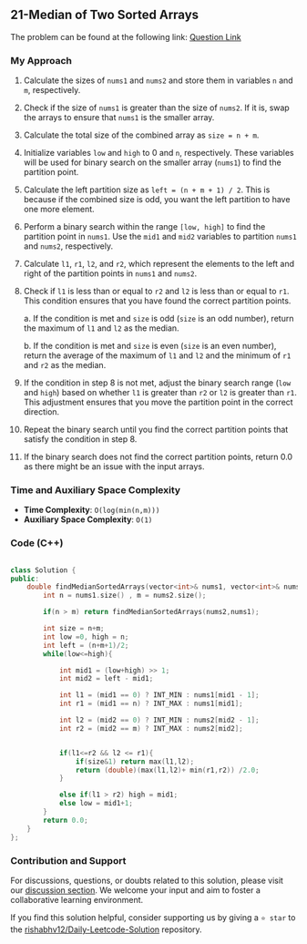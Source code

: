 ## 21-Median of Two Sorted Arrays

The problem can be found at the following link: [Question Link](https://leetcode.com/problems/minimum-operations-to-reduce-x-to-zero/description)


### My Approach


1. Calculate the sizes of `nums1` and `nums2` and store them in variables `n` and `m`, respectively.

2. Check if the size of `nums1` is greater than the size of `nums2`. If it is, swap the arrays to ensure that `nums1` is the smaller array.

3. Calculate the total size of the combined array as `size = n + m`.

4. Initialize variables `low` and `high` to 0 and `n`, respectively. These variables will be used for binary search on the smaller array (`nums1`) to find the partition point.

5. Calculate the left partition size as `left = (n + m + 1) / 2`. This is because if the combined size is odd, you want the left partition to have one more element.

6. Perform a binary search within the range `[low, high]` to find the partition point in `nums1`. Use the `mid1` and `mid2` variables to partition `nums1` and `nums2`, respectively.

7. Calculate `l1`, `r1`, `l2`, and `r2`, which represent the elements to the left and right of the partition points in `nums1` and `nums2`.

8. Check if `l1` is less than or equal to `r2` and `l2` is less than or equal to `r1`. This condition ensures that you have found the correct partition points.

   a. If the condition is met and `size` is odd (`size` is an odd number), return the maximum of `l1` and `l2` as the median.
   
   b. If the condition is met and `size` is even (`size` is an even number), return the average of the maximum of `l1` and `l2` and the minimum of `r1` and `r2` as the median.

9. If the condition in step 8 is not met, adjust the binary search range (`low` and `high`) based on whether `l1` is greater than `r2` or `l2` is greater than `r1`. This adjustment ensures that you move the partition point in the correct direction.

10. Repeat the binary search until you find the correct partition points that satisfy the condition in step 8.

11. If the binary search does not find the correct partition points, return 0.0 as there might be an issue with the input arrays.



### Time and Auxiliary Space Complexity

- **Time Complexity**: `O(log(min(n,m)))` 
- **Auxiliary Space Complexity**: `O(1)`


### Code (C++)

```cpp

class Solution {
public:
    double findMedianSortedArrays(vector<int>& nums1, vector<int>& nums2) {
        int n = nums1.size() , m = nums2.size();

        if(n > m) return findMedianSortedArrays(nums2,nums1);

        int size = n+m;
        int low =0, high = n;
        int left = (n+m+1)/2;
        while(low<=high){

            int mid1 = (low+high) >> 1;
            int mid2 = left - mid1;

            int l1 = (mid1 == 0) ? INT_MIN : nums1[mid1 - 1];
            int r1 = (mid1 == n) ? INT_MAX : nums1[mid1];

            int l2 = (mid2 == 0) ? INT_MIN : nums2[mid2 - 1];
            int r2 = (mid2 == m) ? INT_MAX : nums2[mid2];


            if(l1<=r2 && l2 <= r1){
                if(size&1) return max(l1,l2);
                return (double)(max(l1,l2)+ min(r1,r2)) /2.0;
            }

            else if(l1 > r2) high = mid1;
            else low = mid1+1;
        }
        return 0.0;
    }
};

```

### Contribution and Support

For discussions, questions, or doubts related to this solution, please visit our [discussion section](https://leetcode.com/discuss/general-discussion). We welcome your input and aim to foster a collaborative learning environment.

If you find this solution helpful, consider supporting us by giving a `⭐ star` to the [rishabhv12/Daily-Leetcode-Solution](https://github.com/rishabhv12/Daily-Leetcode-Solution) repository.